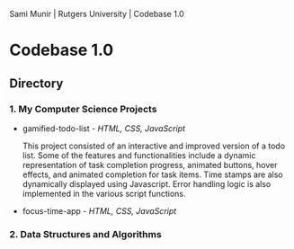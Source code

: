 Sami Munir | Rutgers University | Codebase 1.0
# Codebase 1.0
## Directory
### 1. My Computer Science Projects
* gamified-todo-list - *HTML, CSS, JavaScript*

    This project consisted of an  interactive and improved version of a todo list. Some of the features and functionalities include a dynamic representation of task completion progress, animated buttons, hover effects, and animated completion for task items. Time stamps are also dynamically displayed using Javascript. Error handling logic is also implemented in the various script functions.
* focus-time-app - *HTML, CSS, JavaScript*
### 2. Data Structures and Algorithms